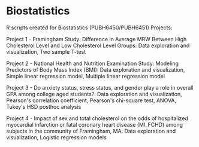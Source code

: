 # Biostatistics

R scripts created for Biostatistics (PUBH6450/PUBH6451) Projects:

Project 1 - Framingham Study: Difference in Average MRW Between High Cholesterol Level and Low Cholesterol Level Groups: Data exploration and visualization, Two sample T-test

Project 2 - National Health and Nutrition Examination Study: Modeling Predictors of Body Mass Index (BMI):
            Data exploration and visualization,
            Simple linear regression model,
            Multiple linear regression model

Project 3 - Do anxiety status, stress status, and gender play a role in overall GPA among college aged students?:
            Data exploration and visualization,
            Pearson's correlation coefficient,
            Pearson's chi-square test,
            ANOVA,
            Tukey's HSD posthoc analysis

Project 4 - Impact of sex and total cholesterol on the odds of hospitalized myocardial infarction or fatal coronary heart disease (MI_FCHD) 
            among subjects in the community of Framingham, MA:
            Data exploration and visualization,
            Logistic regression models
